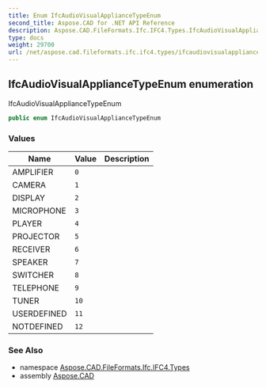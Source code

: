 ```yaml
---
title: Enum IfcAudioVisualApplianceTypeEnum
second_title: Aspose.CAD for .NET API Reference
description: Aspose.CAD.FileFormats.Ifc.IFC4.Types.IfcAudioVisualApplianceTypeEnum enum. IfcAudioVisualApplianceTypeEnum
type: docs
weight: 29700
url: /net/aspose.cad.fileformats.ifc.ifc4.types/ifcaudiovisualappliancetypeenum/
---
```

## IfcAudioVisualApplianceTypeEnum enumeration

IfcAudioVisualApplianceTypeEnum

```csharp
public enum IfcAudioVisualApplianceTypeEnum
```

### Values

| Name | Value | Description |
| --- | --- | --- |
| AMPLIFIER | `0` |  |
| CAMERA | `1` |  |
| DISPLAY | `2` |  |
| MICROPHONE | `3` |  |
| PLAYER | `4` |  |
| PROJECTOR | `5` |  |
| RECEIVER | `6` |  |
| SPEAKER | `7` |  |
| SWITCHER | `8` |  |
| TELEPHONE | `9` |  |
| TUNER | `10` |  |
| USERDEFINED | `11` |  |
| NOTDEFINED | `12` |  |

### See Also

* namespace [Aspose.CAD.FileFormats.Ifc.IFC4.Types](../../aspose.cad.fileformats.ifc.ifc4.types/)
* assembly [Aspose.CAD](../../)


